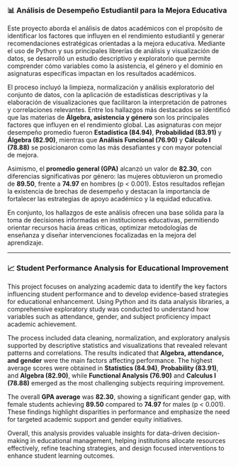 ### 📊 **Análisis de Desempeño Estudiantil para la Mejora Educativa**

Este proyecto aborda el análisis de datos académicos con el propósito de identificar los factores que influyen en el rendimiento estudiantil y generar recomendaciones estratégicas orientadas a la mejora educativa. Mediante el uso de Python y sus principales librerías de análisis y visualización de datos, se desarrolló un estudio descriptivo y exploratorio que permite comprender cómo variables como la asistencia, el género y el dominio en asignaturas específicas impactan en los resultados académicos.

El proceso incluyó la limpieza, normalización y análisis exploratorio del conjunto de datos, con la aplicación de estadísticas descriptivas y la elaboración de visualizaciones que facilitaron la interpretación de patrones y correlaciones relevantes. Entre los hallazgos más destacados se identificó que las materias de **Álgebra, asistencia y género** son los principales factores que influyen en el rendimiento global. Las asignaturas con mejor desempeño promedio fueron **Estadística (84.94)**, **Probabilidad (83.91)** y **Álgebra (82.90)**, mientras que **Análisis Funcional (76.90)** y **Cálculo I (78.88)** se posicionaron como las más desafiantes y con mayor potencial de mejora.

Asimismo, el **promedio general (GPA)** alcanzó un valor de **82.30**, con diferencias significativas por género: las mujeres obtuvieron un promedio de **89.50**, frente a **74.97** en hombres (p < 0.001). Estos resultados reflejan la existencia de brechas de desempeño y destacan la importancia de fortalecer las estrategias de apoyo académico y la equidad educativa.

En conjunto, los hallazgos de este análisis ofrecen una base sólida para la toma de decisiones informadas en instituciones educativas, permitiendo orientar recursos hacia áreas críticas, optimizar metodologías de enseñanza y diseñar intervenciones focalizadas en la mejora del aprendizaje.

---

### 📈 **Student Performance Analysis for Educational Improvement**

This project focuses on analyzing academic data to identify the key factors influencing student performance and to develop evidence-based strategies for educational enhancement. Using Python and its data analysis libraries, a comprehensive exploratory study was conducted to understand how variables such as attendance, gender, and subject proficiency impact academic achievement.

The process included data cleaning, normalization, and exploratory analysis supported by descriptive statistics and visualizations that revealed relevant patterns and correlations. The results indicated that **Algebra, attendance, and gender** were the main factors affecting performance. The highest average scores were obtained in **Statistics (84.94)**, **Probability (83.91)**, and **Algebra (82.90)**, while **Functional Analysis (76.90)** and **Calculus I (78.88)** emerged as the most challenging subjects requiring improvement.

The overall **GPA average** was **82.30**, showing a significant gender gap, with female students achieving **89.50** compared to **74.97** for males (p < 0.001). These findings highlight disparities in performance and emphasize the need for targeted academic support and gender equity initiatives.

Overall, this analysis provides valuable insights for data-driven decision-making in educational management, helping institutions allocate resources effectively, refine teaching strategies, and design focused interventions to enhance student learning outcomes.
